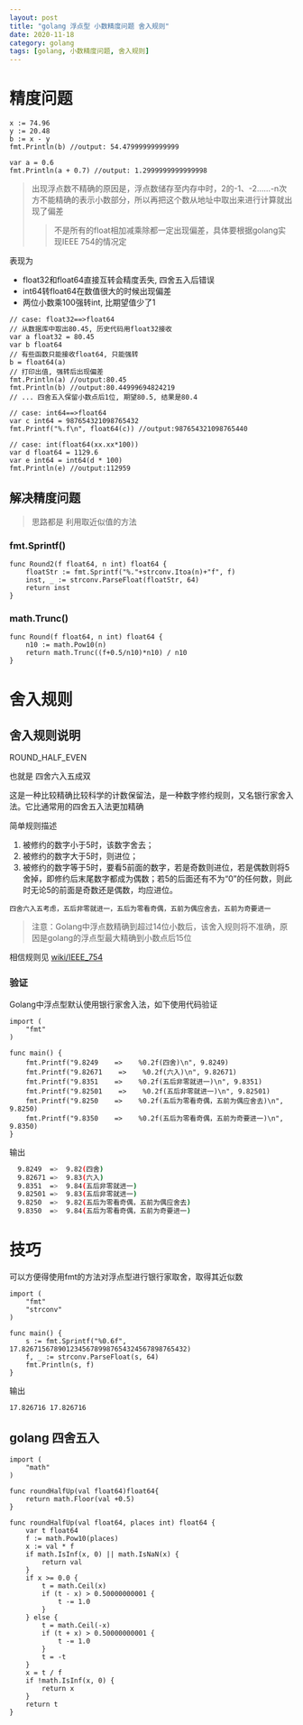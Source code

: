 ```yaml
---
layout: post
title: "golang 浮点型 小数精度问题 舍入规则"
date: 2020-11-18
category: golang
tags: [golang, 小数精度问题, 舍入规则]
---
```


# 精度问题

```golang
x := 74.96
y := 20.48
b := x - y
fmt.Println(b) //output: 54.47999999999999

var a = 0.6
fmt.Println(a + 0.7) //output: 1.2999999999999998
```

> 出现浮点数不精确的原因是，浮点数储存至内存中时，2的-1、-2……-n次方不能精确的表示小数部分，所以再把这个数从地址中取出来进行计算就出现了偏差
>> 不是所有的float相加减乘除都一定出现偏差，具体要根据golang实现IEEE 754的情况定

表现为

- float32和float64直接互转会精度丢失, 四舍五入后错误
- int64转float64在数值很大的时候出现偏差
- 两位小数乘100强转int, 比期望值少了1

```golang
// case: float32==>float64
// 从数据库中取出80.45, 历史代码用float32接收
var a float32 = 80.45
var b float64
// 有些函数只能接收float64, 只能强转
b = float64(a)
// 打印出值, 强转后出现偏差
fmt.Println(a) //output:80.45
fmt.Println(b) //output:80.44999694824219
// ... 四舍五入保留小数点后1位, 期望80.5, 结果是80.4

// case: int64==>float64
var c int64 = 987654321098765432
fmt.Printf("%.f\n", float64(c)) //output:987654321098765440

// case: int(float64(xx.xx*100))
var d float64 = 1129.6
var e int64 = int64(d * 100)
fmt.Println(e) //output:112959
```

## 解决精度问题

> 思路都是 利用取近似值的方法

### fmt.Sprintf()

```golang
func Round2(f float64, n int) float64 {
    floatStr := fmt.Sprintf("%."+strconv.Itoa(n)+"f", f)
    inst, _ := strconv.ParseFloat(floatStr, 64)
    return inst
}
```

### math.Trunc()

```golang
func Round(f float64, n int) float64 {
    n10 := math.Pow10(n)
    return math.Trunc((f+0.5/n10)*n10) / n10
}
```

# 舍入规则

## 舍入规则说明

ROUND_HALF_EVEN

也就是 四舍六入五成双

这是一种比较精确比较科学的计数保留法，是一种数字修约规则，又名银行家舍入法。它比通常用的四舍五入法更加精确

简单规则描述

1. 被修约的数字小于5时，该数字舍去；
1. 被修约的数字大于5时，则进位；
1. 被修约的数字等于5时，要看5前面的数字，若是奇数则进位，若是偶数则将5舍掉，即修约后末尾数字都成为偶数；若5的后面还有不为“0”的任何数，则此时无论5的前面是奇数还是偶数，均应进位。

`四舍六入五考虑，五后非零就进一，五后为零看奇偶，五前为偶应舍去，五前为奇要进一`

> 注意：Golang中浮点数精确到超过14位小数后，该舍入规则将不准确，原因是golang的浮点型最大精确到小数点后15位

相信规则见 [wiki/IEEE_754](https://en.wikipedia.org/wiki/IEEE_754)

### 验证

Golang中浮点型默认使用银行家舍入法，如下使用代码验证

```golang
import (
    "fmt"
)

func main() {
    fmt.Printf("9.8249    =>    %0.2f(四舍)\n", 9.8249)
    fmt.Printf("9.82671    =>    %0.2f(六入)\n", 9.82671)
    fmt.Printf("9.8351    =>    %0.2f(五后非零就进一)\n", 9.8351)
    fmt.Printf("9.82501    =>    %0.2f(五后非零就进一)\n", 9.82501)
    fmt.Printf("9.8250    =>    %0.2f(五后为零看奇偶，五前为偶应舍去)\n", 9.8250)
    fmt.Printf("9.8350    =>    %0.2f(五后为零看奇偶，五前为奇要进一)\n", 9.8350)
}
```

输出

```sh
  9.8249  =>  9.82(四舍)
  9.82671 =>  9.83(六入)
  9.8351  =>  9.84(五后非零就进一)
  9.82501 =>  9.83(五后非零就进一)
  9.8250  =>  9.82(五后为零看奇偶，五前为偶应舍去)
  9.8350  =>  9.84(五后为零看奇偶，五前为奇要进一)
```

# 技巧

可以方便得使用fmt的方法对浮点型进行银行家取舍，取得其近似数

```golang
import (
    "fmt"
    "strconv"
)

func main() {
    s := fmt.Sprintf("%0.6f", 17.82671567890123456789987654324567898765432)
    f, _ := strconv.ParseFloat(s, 64)
    fmt.Println(s, f)
}
```

输出

```sh
17.826716 17.826716
```

## golang 四舍五入

```golang
import (
    "math"
)

func roundHalfUp(val float64)float64{
    return math.Floor(val +0.5)
}

func roundHalfUp(val float64, places int) float64 {
    var t float64
    f := math.Pow10(places)
    x := val * f
    if math.IsInf(x, 0) || math.IsNaN(x) {
        return val
    }
    if x >= 0.0 {
        t = math.Ceil(x)
        if (t - x) > 0.50000000001 {
            t -= 1.0
        }
    } else {
        t = math.Ceil(-x)
        if (t + x) > 0.50000000001 {
            t -= 1.0
        }
        t = -t
    }
    x = t / f
    if !math.IsInf(x, 0) {
        return x
    }
    return t
}
```
